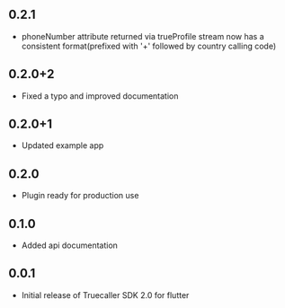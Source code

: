 ## 0.2.1
* phoneNumber attribute returned via trueProfile stream now has a consistent format(prefixed with '+' followed by country calling code)

## 0.2.0+2
* Fixed a typo and improved documentation

## 0.2.0+1
* Updated example app

## 0.2.0
* Plugin ready for production use

## 0.1.0
* Added api documentation

## 0.0.1
* Initial release of Truecaller SDK 2.0 for flutter
